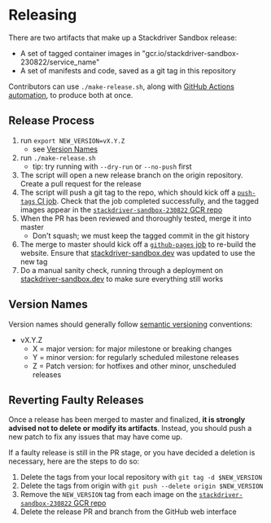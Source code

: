 # Releasing

There are two artifacts that make up a Stackdriver Sandbox release:
- A set of tagged container images in "gcr.io/stackdriver-sandbox-230822/service_name"
- A set of manifests and code, saved as a git tag in this repository

Contributors can use `./make-release.sh`, along with
[GitHub Actions automation](https://github.com/GoogleCloudPlatform/stackdriver-sandbox/tree/master/.github/workflows), 
to produce both at once.

## Release Process
1. run `export NEW_VERSION=vX.Y.Z`
   - see [Version Names](#version-names)
1. run `./make-release.sh`
   - tip: try running with `--dry-run` or `--no-push` first
1. The script will open a new release branch on the origin repository. Create a pull request for the release
1. The script will push a git tag to the repo, which should kick off a 
   [`push-tags` CI job](https://github.com/GoogleCloudPlatform/stackdriver-sandbox/blob/master/.github/workflows/push-tags.yml).
   Check that the job completed successfully, and the tagged images appear in the 
   [`stackdriver-sandbox-230822` GCR repo](http://console.cloud.google.com/gcr/images/stackdriver-sandbox-230822)
1. When the PR has been reviewed and thoroughly tested, merge it into master
   - Don't squash; we must keep the tagged commit in the git history
1. The merge to master should kick off a 
   [`github-pages` job](https://github.com/GoogleCloudPlatform/stackdriver-sandbox/deployments/activity_log?environment=github-pages) 
   to re-build the website. Ensure that [stackdriver-sandbox.dev](https://stackdriver-sandbox.dev/) was updated to use the new tag
1. Do a manual sanity check, running through a deployment on [stackdriver-sandbox.dev](https://stackdriver-sandbox.dev/) to make sure everything still works

## Version Names
Version names should generally follow [semantic versioning](https://semver.org/) conventions:
- vX.Y.Z
  - X = major version: for major milestone or breaking changes
  - Y = minor version: for regularly scheduled milestone releases
  - Z =  Patch version: for hotfixes and other minor, unscheduled releases

## Reverting Faulty Releases
Once a release has been merged to master and finalized, **it is strongly advised not to delete or modify its artifacts**.
Instead, you should push a new patch to fix any issues that may have come up.

If a faulty release is still in the PR stage, or you have decided a deletion is necessary, here are the steps to do so:
1. Delete the tags from your local repository with `git tag -d $NEW_VERSION`
1. Delete the tags from origin with `git push --delete origin $NEW_VERSION`
1. Remove the `NEW_VERSION` tag from each image on the [`stackdriver-sandbox-230822` GCR repo](http://console.cloud.google.com/gcr/images/stackdriver-sandbox-230822)
1. Delete the release PR and branch from the GitHub web interface
